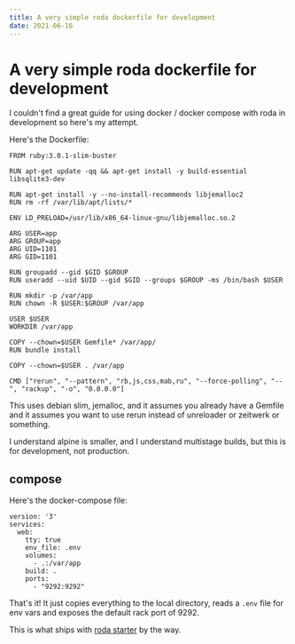 ```yaml
---
title: A very simple roda dockerfile for development
date: 2021-06-16
---
```


# A very simple roda dockerfile for development

I couldn't find a great guide for using docker / docker compose with roda in development so here's my attempt.

Here's the Dockerfile:

```
FROM ruby:3.0.1-slim-buster

RUN apt-get update -qq && apt-get install -y build-essential libsqlite3-dev

RUN apt-get install -y --no-install-recommends libjemalloc2
RUN rm -rf /var/lib/apt/lists/*

ENV LD_PRELOAD=/usr/lib/x86_64-linux-gnu/libjemalloc.so.2

ARG USER=app
ARG GROUP=app
ARG UID=1101
ARG GID=1101

RUN groupadd --gid $GID $GROUP
RUN useradd --uid $UID --gid $GID --groups $GROUP -ms /bin/bash $USER

RUN mkdir -p /var/app
RUN chown -R $USER:$GROUP /var/app

USER $USER
WORKDIR /var/app

COPY --chown=$USER Gemfile* /var/app/
RUN bundle install

COPY --chown=$USER . /var/app

CMD ["rerun", "--pattern", "rb,js,css,mab,ru", "--force-polling", "--", "rackup", "-o", "0.0.0.0"]
```

This uses debian slim, jemalloc, and it assumes you already have a Gemfile and it assumes you want to use rerun instead
of unreloader or zeitwerk or something.

I understand alpine is smaller, and I understand multistage builds, but this is for development, not production.

## compose

Here's the docker-compose file:

```
version: '3'
services:
  web:
    tty: true
    env_file: .env
    volumes:
      - .:/var/app
    build: .
    ports:
      - "9292:9292"
```

That's it! It just copies everything to the local directory, reads a `.env` file for env vars and exposes the default rack port of 9292.

This is what ships with [roda starter](https://github.com/swlkr/roda-starter) by the way.
